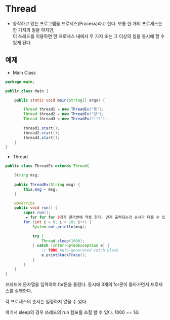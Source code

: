 # Thread
- 동작하고 있는 프로그램을 프로세스(Process)라고 한다. 보통 한 개의 프로세스는 한 가지의 일을 하지만, <br>
  이 쓰레드를 이용하면 한 프로세스 내에서 두 가지 또는 그 이상의 일을 동시에 할 수 있게 된다.
  
## 예제 
- Main Class
```java
package main;

public class Main {

	public static void main(String[] args) {

		Thread thread1 = new ThreadEx("퐁");
		Thread thread2 = new ThreadEx("당");
		Thread thread3 = new ThreadEx("!!!");
		
		thread1.start();
		thread2.start();
		thread3.start();
	}
}
```
- Thread 
```java
public class ThreadEx extends Thread{

	String msg;
	
	public ThreadEx(String msg) {
		this.msg = msg;
	}

	@Override
	public void run() {
		super.run();
		 ★ for for for 3개가 한꺼번에 작동 한다. 먼저 출력되는건 순서가 다를 수 있음. 하지만 공평하게 횟수는 같다.
		for (int i = 0; i < 10; i++) {
			System.out.println(msg);
			
			try {
				Thread.sleep(1000);
			} catch (InterruptedException e) {
				// TODO Auto-generated catch block
				e.printStackTrace();
			}
		}
	}
}
```
쓰레드에 문자열을 입력하여 for문을 돌렸다. 동시에 3개의 for문이 돌아가면서 프로세스를 실행한다. 

각 프로세스의 순서는 일정하지 않을 수 있다. 

여기서 sleep의 경우 쓰레드의 run 템포를 조절 할 수 있다. 1000 == 1초
